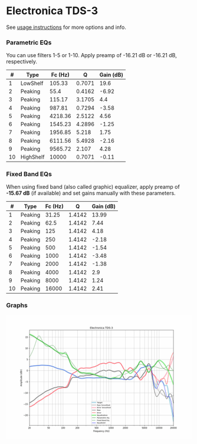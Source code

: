 # Electronica TDS-3
See [usage instructions](https://github.com/jaakkopasanen/AutoEq#usage) for more options and info.

### Parametric EQs
You can use filters 1-5 or 1-10. Apply preamp of -16.21 dB or -16.21 dB, respectively.

|   # | Type      |   Fc (Hz) |      Q |   Gain (dB) |
|-----|-----------|-----------|--------|-------------|
|   1 | LowShelf  |    105.33 | 0.7071 |       19.6  |
|   2 | Peaking   |     55.4  | 0.4162 |       -6.92 |
|   3 | Peaking   |    115.17 | 3.1705 |        4.4  |
|   4 | Peaking   |    987.81 | 0.7294 |       -3.58 |
|   5 | Peaking   |   4218.36 | 2.5122 |        4.56 |
|   6 | Peaking   |   1545.23 | 4.2896 |       -1.25 |
|   7 | Peaking   |   1956.85 | 5.218  |        1.75 |
|   8 | Peaking   |   6111.56 | 5.4928 |       -2.16 |
|   9 | Peaking   |   9565.72 | 2.107  |        4.28 |
|  10 | HighShelf |  10000    | 0.7071 |       -0.11 |

### Fixed Band EQs
When using fixed band (also called graphic) equalizer, apply preamp of **-15.67 dB** (if available) and set gains manually with these parameters.

|   # | Type    |   Fc (Hz) |      Q |   Gain (dB) |
|-----|---------|-----------|--------|-------------|
|   1 | Peaking |     31.25 | 1.4142 |       13.99 |
|   2 | Peaking |     62.5  | 1.4142 |        7.44 |
|   3 | Peaking |    125    | 1.4142 |        4.18 |
|   4 | Peaking |    250    | 1.4142 |       -2.18 |
|   5 | Peaking |    500    | 1.4142 |       -1.54 |
|   6 | Peaking |   1000    | 1.4142 |       -3.48 |
|   7 | Peaking |   2000    | 1.4142 |       -1.38 |
|   8 | Peaking |   4000    | 1.4142 |        2.9  |
|   9 | Peaking |   8000    | 1.4142 |        1.24 |
|  10 | Peaking |  16000    | 1.4142 |        2.41 |

### Graphs
![](./Electronica%20TDS-3.png)
